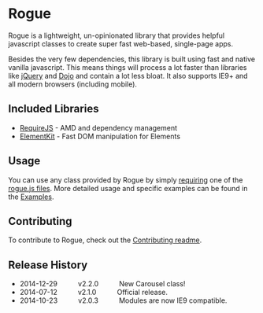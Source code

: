 # Rogue

Rogue is a lightweight, un-opinionated library that provides helpful javascript classes to create super fast web-based, single-page apps.

Besides the very few dependencies, this library is built using fast and native vanilla javascript. This means things will process a lot faster than libraries like [jQuery](http://jquery.com/) and [Dojo](http://dojotoolkit.org/) and contain a lot less bloat.
It also supports IE9+ and all modern browsers (including mobile).

## Included Libraries

* [RequireJS](http://requirejs.org/) - AMD and dependency management
* [ElementKit](https://github.com/mkay581/element-kit) - Fast DOM manipulation for Elements

## Usage

You can use any class provided by Rogue by simply [requiring](http://requirejs.org/) one of the [rogue.js files](https://github.com/mkay581/rogue/tree/master/build).
More detailed usage and specific examples can be found in the [Examples](https://github.com/mkay581/rogue/blob/master/examples).

## Contributing

To contribute to Rogue, check out the [Contributing readme](https://github.com/mkay581/rogue/blob/master/CONTRIBUTING.md).

## Release History

 * 2014-12-29   v2.2.0   New Carousel class!
 * 2014-07-12   v2.1.0   Official release.
 * 2014-10-23   v2.0.3   Modules are now IE9 compatible.
